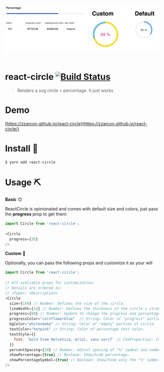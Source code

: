 <div align="center">
  <img src="demo.gif" alt="Logo" width="800">
  <br><br>
</div>

# react-circle [![Build Status](https://travis-ci.org/zzarcon/react-circle.svg?branch=master)](https://travis-ci.org/zzarcon/react-circle)
> Renders a svg circle + percentage. It just works

# Demo
[https://zzarcon.github.io/react-circle](https://zzarcon.github.io/react-circle/)
# Install 🚀

```
$ yarn add react-circle
```

# Usage ⛏

**Basic** 🙃

ReactCircle is opinionated and comes with default size and colors, just pass the **progress** prop to get them:

```javascript
import Circle from 'react-circle';

<Circle
  progress={35}
/>
```

**Custom** 💅

Optionally, you can pass the following props and customize it as your will

```javascript
import Circle from 'react-circle';

// All avaliable props for customization:
// Details are ordered as:
// <Type>: <Description>
<Circle
  size={150} // Number: Defines the size of the circle.
  lineWidth={14} // Number: Defines the thickness of the circle's stroke. 
  progress={69} // Number: Update to change the progress and percentage.
  progressColor="cornflowerblue"  // String: Color of "progress" portion of circle.
  bgColor="whitesmoke" // String: Color of "empty" portion of circle.
  textColor="hotpink" // String: Color of percentage text color.
  textStyle={{ 
    font: 'bold 5rem Helvetica, Arial, sans-serif' // CSSProperties: Custom styling for percentage.
  }}
  percentSpacing={10} // Number: Adjust spacing of "%" symbol and number.
  showPercentage={true} // Boolean: Show/hide percentage.
  showPercentageSymbol={true} // Boolean: Show/hide only the "%" symbol.
/>
```

